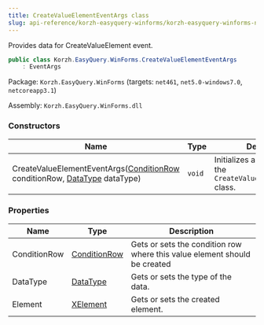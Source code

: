```yaml
---
title: CreateValueElementEventArgs class
slug: api-reference/korzh-easyquery-winforms/korzh-easyquery-winforms-namespace/createvalueelementeventargs-class
---
```


Provides data for CreateValueElement event.
```csharp
public class Korzh.EasyQuery.WinForms.CreateValueElementEventArgs
    : EventArgs

```
Package: `Korzh.EasyQuery.WinForms` (targets: `net461`, `net5.0-windows7.0`, `netcoreapp3.1`)

Assembly: `Korzh.EasyQuery.WinForms.dll`

### Constructors

| Name | Type | Description | 
| --- | --- | --- | 
| CreateValueElementEventArgs([ConditionRow](//easyquery/docs/api-reference/korzh-easyquery-winforms/korzh-easyquery-winforms-namespace/conditionrow-class) conditionRow, [DataType](//easyquery/docs/api-reference/easydata-core/easydata-namespace/datatype-enum) dataType) | `void` | Initializes a new instance of the `CreateValueElementEventArgs` class. | 


### Properties

| Name | Type | Description | 
| --- | --- | --- | 
| ConditionRow | [ConditionRow](//easyquery/docs/api-reference/korzh-easyquery-winforms/korzh-easyquery-winforms-namespace/conditionrow-class) | Gets or sets the condition row where this value element should be created | 
| DataType | [DataType](//easyquery/docs/api-reference/easydata-core/easydata-namespace/datatype-enum) | Gets or sets the type of the data. | 
| Element | [XElement](//easyquery/docs/api-reference/korzh-easyquery-winforms/korzh-easyquery-winforms-namespace/xelement-class) | Gets or sets the created element. |